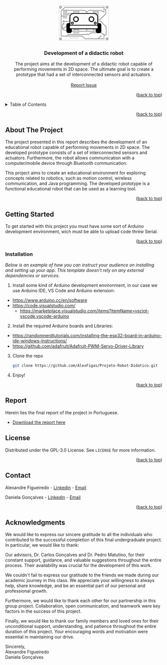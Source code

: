 <a name="readme-top"></a>

<!-- PROJECT LOGO -->
<br />
<div align="center">
    <img src="assets/logo.png" alt="Logo" height="120">
  </a>

  <h3 align="center">Development of a didactic robot</h3>

  <p align="center">
  The project aims at the development of a didactic robot capable of performing movements in 2D space. The ultimate goal is to create a prototype that had a set of interconnected sensors and actuators. 
    <br />
    <br />
    <a href="https://github.com/AlexFigas/Projeto-Robot-Didatico/issues">Report Issue</a>
  </p>
</div>

<p align="right">(<a href="#readme-top">back to top</a>)</p>

<!-- TABLE OF CONTENTS -->
<details>
  <summary>Table of Contents</summary>
  <ol>
    <li>
      <a href="#about-the-project">About The Project</a>
    </li>
    <li>
      <a href="#getting-started">Getting Started</a>
      <ul>
        <li><a href="#installation">Installation</a></li>
      </ul>
    </li>
    <li><a href="#license">License</a></li>
    <li><a href="#contact">Contact</a></li>
    <li><a href="#acknowledgments">Acknowledgments</a></li>
  </ol>
</details>

<p align="right">(<a href="#readme-top">back to top</a>)</p>

<!-- ABOUT THE PROJECT -->
## About The Project

The project presented in this report describes the development of an educational robot capable of performing movements in 2D space. The developed prototype consists of a set of interconnected sensors and actuators. Furthermore, the robot allows communication with a computer/mobile device through Bluetooth communication.

This project aims to create an educational environment for exploring concepts related to robotics, such as motion control, wireless communication, and Java programming. The developed prototype is a functional educational robot that can be used as a learning tool.

<p align="right">(<a href="#readme-top">back to top</a>)</p>

<!-- GETTING STARTED -->
## Getting Started

To get started with this project you must have some sort of Arduino development environment, wich must be able to upload code threw Serial.

<p align="right">(<a href="#readme-top">back to top</a>)</p>

### Installation

_Below is an example of how you can instruct your audience on installing and setting up your app. This template doesn't rely on any external dependencies or services._

1. Install some kind of Arduino development environment, in our case we use Arduino IDE, VS Code and Arduino extension:
* https://www.arduino.cc/en/software
* https://code.visualstudio.com/
    * https://marketplace.visualstudio.com/items?itemName=vsciot-vscode.vscode-arduino

2. Install the required Arduino boards and Libraries:
* https://randomnerdtutorials.com/installing-the-esp32-board-in-arduino-ide-windows-instructions/ 
* https://github.com/adafruit/Adafruit-PWM-Servo-Driver-Library

3. Clone the repo
    ```sh
    git clone https://github.com/AlexFigas/Projeto-Robot-Didatico.git
    ```
4. Enjoy!


<p align="right">(<a href="#readme-top">back to top</a>)</p>

<!-- REPORT -->
## Report

Herein lies the final report of the project in Portuguese.

* [Download the report here](docs/report.pdf)

<!-- LICENSE -->
## License

Distributed under the  GPL-3.0 License. See `LICENSE` for more information.

<p align="right">(<a href="#readme-top">back to top</a>)</p>

<!-- CONTACT -->
## Contact

Alexandre Figueiredo - [Linkedin](https://www.linkedin.com/in/alexfigas/) - [Email](mailto:alexfigas11@gmail.com)

Daniela Gonçalves - [Linkedin](https://www.linkedin.com/in/danielafilipagoncalves/) - [Email](mailto:danielagoncalves2000@hotmail.com)

<p align="right">(<a href="#readme-top">back to top</a>)</p>

<!-- ACKNOWLEDGMENTS -->
## Acknowledgments

We would like to express our sincere gratitude to all the individuals who contributed to the successful completion of this final undergraduate project. In particular, we would like to thank:

Our advisors, Dr. Carlos Gonçalves and Dr. Pedro Matutino, for their constant support, guidance, and valuable suggestions throughout the entire process. Their availability was crucial for the development of this work.

We couldn't fail to express our gratitude to the friends we made during our academic journey in this class. We appreciate your willingness to always help, share knowledge, and be an essential part of our personal and professional growth.

Furthermore, we would like to thank each other for our partnership in this group project. Collaboration, open communication, and teamwork were key factors in the success of this project.

Finally, we would like to thank our family members and loved ones for their unconditional support, understanding, and patience throughout the entire duration of this project. Your encouraging words and motivation were essential in maintaining our drive.

Sincerely,\
Alexandre Figueiredo\
Daniela Gonçalves
